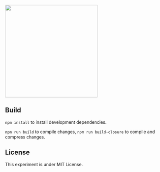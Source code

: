 <a href="https://sciecode.github.io/Sheen"><img src="./assets/images/logo.png" width="300" height="300"/></a>

## Build

`npm install` to install development dependencies.

`npm run build` to compile changes, `npm run build-closure` to compile and compress changes.

## License
This experiment is under MIT License.
